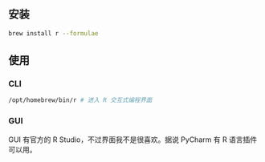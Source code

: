 ## 安装

```sh
brew install r --formulae
```

## 使用

### CLI

```sh
/opt/homebrew/bin/r # 进入 R 交互式编程界面
```

### GUI

GUI 有官方的 R Studio，不过界面我不是很喜欢。据说 PyCharm 有 R 语言插件可以用。